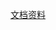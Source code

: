 [文档资料](https://blog.csdn.net/qq1195566313/article/details/123172735?ops_request_misc=%257B%2522request%255Fid%2522%253A%2522167403812016782428625308%2522%252C%2522scm%2522%253A%252220140713.130102334..%2522%257D&request_id=167403812016782428625308&biz_id=0&utm_medium=distribute.pc_search_result.none-task-blog-2~all~top_positive~default-1-123172735-null-null.142^v71^control_1,201^v4^add_ask&utm_term=%E5%AD%A6%E4%B9%A0vue3%20%E7%AC%AC%E4%BA%8C%E5%8D%81%E4%BA%94%E7%AB%A0&spm=1018.2226.3001.4187)